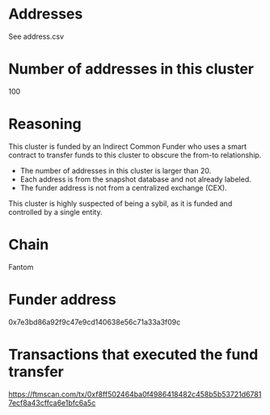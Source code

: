 # Addresses

See address.csv

# Number of addresses in this cluster

100

# Reasoning

This cluster is funded by an Indirect Common Funder who uses a smart contract to transfer funds to this cluster to obscure the from-to relationship.

- The number of addresses in this cluster is larger than 20.
- Each address is from the snapshot database and not already labeled.
- The funder address is not from a centralized exchange (CEX).

This cluster is highly suspected of being a sybil, as it is funded and controlled by a single entity.

# Chain

Fantom

# Funder address

0x7e3bd86a92f9c47e9cd140638e56c71a33a3f09c

# Transactions that executed the fund transfer

https://ftmscan.com/tx/0xf8ff502464ba0f4986418482c458b5b53721d67817ecf8a43cffca6e1bfc6a5c
